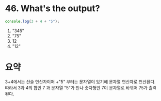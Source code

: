 # 46. What's the output?

```javascript
console.log(3 + 4 + "5");
```

1. "345"
2. "75"
3. 12
4. "12"

# 요약

3+4에서는 산술 연산자이며 +"5" 부터는 문자열이 있기에 문자열 연산자로 연산된다. 따라서 3과 4의 합인 7 과 문자열 "5"가 만나 숫자형인 7이 문자열로 바뀌어 75가 출력된다.
